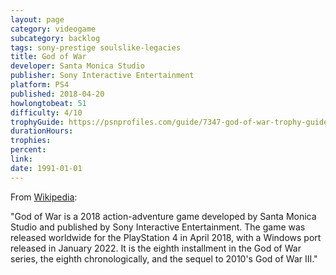 ```yaml
---
layout: page
category: videogame
subcategory: backlog
tags: sony-prestige soulslike-legacies
title: God of War
developer: Santa Monica Studio
publisher: Sony Interactive Entertainment
platform: PS4
published: 2018-04-20
howlongtobeat: 51
difficulty: 4/10
trophyGuide: https://psnprofiles.com/guide/7347-god-of-war-trophy-guide
durationHours:
trophies:
percent:
link:
date: 1991-01-01
---
```


From [Wikipedia](https://en.wikipedia.org/wiki/God_of_War_(2018_video_game)):

"God of War is a 2018 action-adventure game developed by Santa Monica Studio and published by Sony Interactive Entertainment. The game was released worldwide for the PlayStation 4 in April 2018, with a Windows port released in January 2022. It is the eighth installment in the God of War series, the eighth chronologically, and the sequel to 2010's God of War III."
